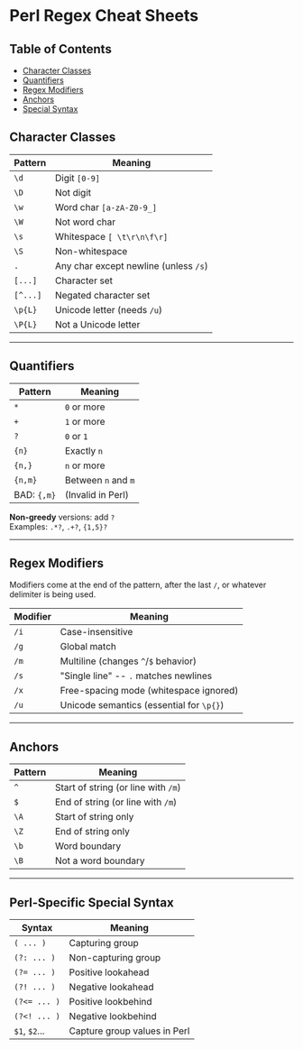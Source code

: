 # Perl Regex Cheat Sheets

## Table of Contents
* [Character Classes](#character-classes) 
* [Quantifiers](#quantifiers) 
* [Regex Modifiers](#regex-modifiers) 
* [Anchors](#anchors) 
* [Special Syntax](#special-syntax) 

## Character Classes

| Pattern | Meaning                         |
|---------|----------------------------------|
| `\d`    | Digit `[0-9]`                    |
| `\D`    | Not digit                        |
| `\w`    | Word char `[a-zA-Z0-9_]`         |
| `\W`    | Not word char                    |
| `\s`    | Whitespace `[ \t\r\n\f\r]`       |
| `\S`    | Non-whitespace                   |
| `.`     | Any char except newline (unless `/s`) |
| `[...]` | Character set                    |
| `[^...]`| Negated character set            |
| `\p{L}` | Unicode letter (needs `/u`)      |
| `\P{L}` | Not a Unicode letter             |

---

## Quantifiers

| Pattern     | Meaning                       |
|-------------|-------------------------------|
| `*`         | `0` or more                   |
| `+`         | `1` or more                   |
| `?`         | `0` or `1`                    |
| `{n}`       | Exactly `n`                   |
| `{n,}`      | `n` or more                   |
| `{n,m}`     | Between `n` and `m`           |
| BAD: `{,m}` | (Invalid in Perl)             |

**Non-greedy** versions: add `?`  
Examples: `.*?`, `.+?`, `{1,5}?`

---

## Regex Modifiers
Modifiers come at the end of the pattern, after the last `/`, or whatever delimiter
is being used.  

| Modifier | Meaning                                 |
|----------|-----------------------------------------|
| `/i`     | Case-insensitive                        |
| `/g`     | Global match                            |
| `/m`     | Multiline (changes `^`/`$` behavior)    |
| `/s`     | "Single line" -- `.` matches newlines   |
| `/x`     | Free-spacing mode (whitespace ignored)  |
| `/u`     | Unicode semantics (essential for `\p{}`)|

---

## Anchors

| Pattern | Meaning               |
|---------|------------------------|
| `^`     | Start of string (or line with `/m`) |
| `$`     | End of string (or line with `/m`)   |
| `\A`    | Start of string only     |
| `\Z`    | End of string only       |
| `\b`    | Word boundary            |
| `\B`    | Not a word boundary      |

---

## Perl-Specific Special Syntax

| Syntax         | Meaning                            |
|----------------|------------------------------------|
| `( ... )`      | Capturing group                    |
| `(?: ... )`    | Non-capturing group                |
| `(?= ... )`    | Positive lookahead                 |
| `(?! ... )`    | Negative lookahead                 |
| `(?<= ... )`   | Positive lookbehind                |
| `(?<! ... )`   | Negative lookbehind                |
| `$1`, `$2`...  | Capture group values in Perl       |

